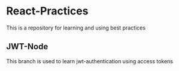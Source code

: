 # React-Practices
This is a repository for learning and using best practices

## JWT-Node
This branch is used to learn jwt-authentication using access tokens
